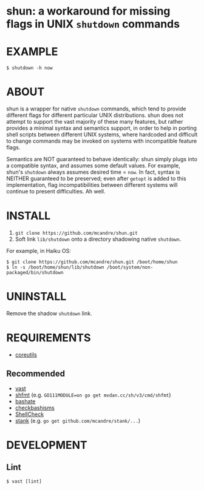 # shun: a workaround for missing flags in UNIX `shutdown` commands

# EXAMPLE

```console
$ shutdown -h now
```

# ABOUT

shun is a wrapper for native `shutdown` commands, which tend to provide different flags for different particular UNIX distributions. shun does not attempt to support the vast majority of these many features, but rather provides a minimal syntax and semantics support, in order to help in porting shell scripts between different UNIX systems, where hardcoded and difficult to change commands may be invoked on systems with incompatible feature flags.

Semantics are NOT guaranteed to behave identically: shun simply plugs into a compatible syntax, and assumes some default values. For example, shun's `shutdown` always assumes desired time = `now`. In fact, syntax is NEITHER guaranteed to be preserved; even after `getopt` is added to this implementation, flag incompatibilities between different systems will continue to present difficulties. Ah well.

# INSTALL

1. `git clone https://github.com/mcandre/shun.git`
2. Soft link `lib/shutdown` onto a directory shadowing native `shutdown`.

For example, in Haiku OS:

```console
$ git clone https://github.com/mcandre/shun.git /boot/home/shun
$ ln -s /boot/home/shun/lib/shutdown /boot/system/non-packaged/bin/shutdown
```
# UNINSTALL

Remove the shadow `shutdown` link.

# REQUIREMENTS

* [coreutils](https://www.gnu.org/software/coreutils/coreutils.html)

## Recommended

* [vast](http://github.com/mcandre/vast)
* [shfmt](https://github.com/mvdan/sh) (e.g. `GO111MODULE=on go get mvdan.cc/sh/v3/cmd/shfmt`)
* [bashate](https://pypi.python.org/pypi/bashate/0.5.1)
* [checkbashisms](https://sourceforge.net/projects/checkbaskisms/)
* [ShellCheck](https://hackage.haskell.org/package/ShellCheck)
* [stank](https://github.com/mcandre/stank) (e.g. `go get github.com/mcandre/stank/...`)

# DEVELOPMENT

## Lint

```console
$ vast [lint]
```
